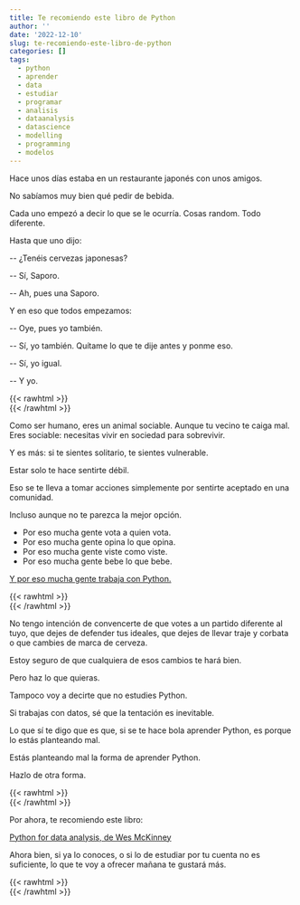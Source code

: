 ```yaml
---
title: Te recomiendo este libro de Python
author: ''
date: '2022-12-10'
slug: te-recomiendo-este-libro-de-python
categories: []
tags:
  - python
  - aprender
  - data
  - estudiar
  - programar
  - analisis
  - dataanalysis
  - datascience
  - modelling
  - programming
  - modelos
---
```




Hace unos días estaba en un restaurante japonés con unos amigos.

No sabíamos muy bien qué pedir de bebida.

Cada uno empezó a decir lo que se le ocurría. Cosas random. Todo diferente.

Hasta que uno dijo:

-- ¿Tenéis cervezas japonesas?

-- Sí, Saporo.

-- Ah, pues una Saporo.

Y en eso que todos empezamos:

-- Oye, pues yo también.

-- Sí, yo también. Quítame lo que te dije antes y ponme eso.

-- Sí, yo igual.

-- Y yo.

{{< rawhtml >}}
</br>
{{< /rawhtml >}}

Como ser humano, eres un animal sociable. Aunque tu vecino te caiga mal. Eres sociable: necesitas vivir en sociedad para sobrevivir.

Y es más: si te sientes solitario, te sientes vulnerable.

Estar solo te hace sentirte débil.

Eso se te lleva a tomar acciones simplemente por sentirte aceptado en una comunidad.

Incluso aunque no te parezca la mejor opción.

- Por eso mucha gente vota a quien vota.
- Por eso mucha gente opina lo que opina.
- Por eso mucha gente viste como viste.
- Por eso mucha gente bebe lo que bebe.

[Y por eso mucha gente trabaja con Python.](https://leonardohansa.com/post/como-programar-bien-3/)

{{< rawhtml >}}
</br>
{{< /rawhtml >}}


No tengo intención de convencerte de que votes a un partido diferente al tuyo, que dejes de defender tus ideales, que dejes de llevar traje y corbata o que cambies de marca de cerveza.

Estoy seguro de que cualquiera de esos cambios te hará bien.

Pero haz lo que quieras.

Tampoco voy a decirte que no estudies Python.

Si trabajas con datos, sé que la tentación es inevitable.

Lo que sí te digo que es que, si se te hace bola aprender Python, es porque lo estás planteando mal.

Estás planteando mal la forma de aprender Python.

Hazlo de otra forma.

{{< rawhtml >}}
</br>
{{< /rawhtml >}}

Por ahora, te recomiendo este libro: 

[Python for data analysis, de Wes McKinney](https://wesmckinney.com/book/)


Ahora bien, si ya lo conoces, o si lo de estudiar por tu cuenta no es suficiente, lo que te voy a ofrecer mañana te gustará más.

{{< rawhtml >}}
</br>
{{< /rawhtml >}}
